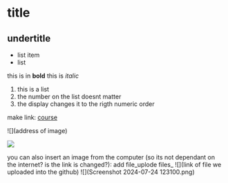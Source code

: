 # title
## undertitle
* list item
* list

this is in **bold**
this is _italic_ 

1. this is a list
1. the number on the list doesnt matter
1. the display changes it to the rigth numeric order


make link:
[course](https://github.com/szabgab/wis-python-course-2024-04)

![](address of image)

![](https://upload.wikimedia.org/wikipedia/commons/b/bd/Cassini_team_Abbey_road.jpg)

you can also insert an image from the computer (so its not dependant on the internet? is the link is changed?):
add file_uplode files_
![](link of file we uploaded into the github)
![](Screenshot 2024-07-24 123100.png)
